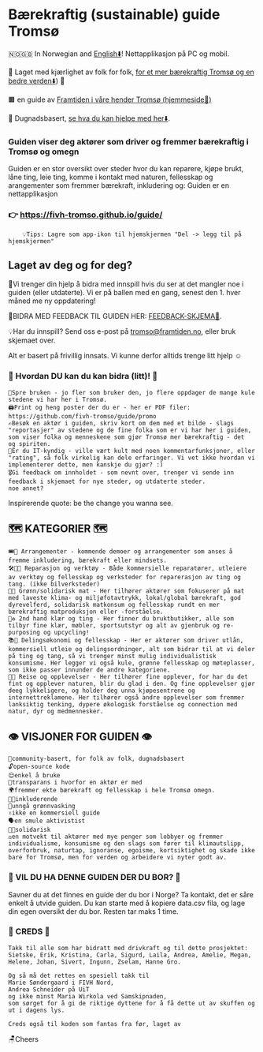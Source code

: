 # Bærekraftig (sustainable) guide Tromsø

🇳🇴🇬🇧 In Norwegian and [English⬇️](https://github.com/fivh-tromso/guide/tree/main/en#readme)! Nettapplikasjon på PC og mobil.

💚 Laget med kjærlighet av folk for folk, [for et mer bærekraftig Tromsø og en bedre verden⬇️](https://github.com/fivh-tromso/guide/tree/main?tab=readme-ov-file#%EF%B8%8F-visjoner-for-guiden-%EF%B8%8F)) 💚

🟧 en guide av [Framtiden i våre hender Tromsø (hjemmeside🔗)](https://linktr.ee/framtidentromso)

🔵 Dugnadsbasert, [se hva du kan hjelpe med her⬇️](https://github.com/fivh-tromso/guide/blob/main/README.md#-hvordan-du-kan-du-kan-bidra-litt-).

### Guiden viser deg aktører som driver og fremmer bærekraftig i Tromsø og omegn
Guiden er en stor oversikt over steder hvor du kan reparere, kjøpe brukt, låne ting, leie ting, komme i kontakt med naturen, fellesskap og arangementer som fremmer bærekraft, inkludering og: Guiden er en nettapplikasjon 
### 👉 https://fivh-tromso.github.io/guide/

        💡Tips: Lagre som app-ikon til hjemskjermen "Del -> legg til på hjemskjermen"

## Laget av deg og for deg?
🫵Vi trenger din hjelp å bidra med innspill hvis du ser at det mangler noe i guiden (eller utdaterte). Vi er på ballen med en gang, senest den 1. hver måned me ny oppdatering!

🚩BIDRA MED FEEDBACK TIL GUIDEN HER: [FEEDBACK-SKJEMA🔗](https://forms.office.com/e/sn8SK5iuQF). 

💡Har du innspill? Send oss e-post på [tromso@framtiden.no](mailto:tromso@framtiden.no), eller bruk skjemaet over.


Alt er basert på frivillig innsats. Vi kunne derfor alltids trenge litt hjelp ☺️
### 🦸 Hvordan DU kan du kan bidra (litt)! 🦸
    
    💬Spre bruken - jo fler som bruker den, jo flere oppdager de mange kule stedene vi har her i Tromsø.
    🖨️Print og heng poster der du er - her er PDF filer: https://github.com/fivh-tromso/guide/promo
    ✍️Besøk en aktør i guiden, skriv kort om dem med et bilde - slags "reportasjer" av stedene og de fine folka som er vi har her i guiden, som viser folka og menneskene som gjør Tromsø mer bærekraftig - det  og spiriten.
    👾Er du IT-kyndig - ville vært kult med noen kommentarfunksjoner, eller "rating", så folk virkelig kan dele erfaringer. Vi vet ikke hvordan vi implementerer dette, men kanskje du gjør? :)
    🎖️Gi feedback om innholdet - som nevnt over, trenger vi sende inn feedback i skjemaet for nye steder, og utdaterte steder.
    noe annet?

Inspirerende quote: be the change you wanna see.

## 🗺️ KATEGORIER 🗺️
    
    🎟️📣 Arrangementer - kommende demoer og arrangementer som anses å fremme inkludering, bærekraft eller mindsets.
    🛠️👨‍🔧 Reparasjon og verktøy	- Både kommersielle reparatører, utleiere av verktøy og fellesskap og verksteder for reparerasjon av ting og tang. (ikke bilverksteder)
    🍴🌱 Grønn/solidarisk mat	- Her tilhører aktører som fokuserer på mat med laveste klima- og miljøfotavtrykk, lokal/global bærekraft, god dyrevelferd, solidarisk matkonsum og fellesskap rundt en mer bærekraftig matproduksjon eller -forståelse.
    👕♻️ 2nd hand klær og ting - Her finner du bruktbutikker, alle som tilbyr fine klær, møbler, sportsutstyr og alt av gjenbruk og re-purposing og upcycling!
    📚🤝 Delingsøkonomi og fellesskap - Her er aktører som driver utlån, kommersiell utleie og delingsordninger, alt som bidrar til at vi deler på ting og tang, så vi trenger minst mulig individualistisk konsumisme. Her legger vi også kule, grønne fellesskap og møteplasser, som ikke passer innunder de andre kategoriene.
    🚌🌄 Reise og opplevelser - Her tilhører fine opplever, for har du det fint og opplever naturen, blir du glad i den. Og fine opplevelser gjør deeg lykkeligere, og holder deg unna kjøpesentrene og internettreklamene. Her tilhører også andre opplevelser som fremmer lanksiktig tenking, dypere økologisk forståelse og connection med natur, dyr og medmennesker.



## 👁️ VISJONER FOR GUIDEN 👁️
    👬community-basert, for folk av folk, dugnadsbasert
    🔓open-source kode
    😌enkel å bruke
    🫥transparans i hvorfor en aktør er med
    🌍fremmer ekte bærekraft og fellesskap i hele Tromsø omegn.
    🏳️‍🌈inkluderende
    🚨unngå grønnvasking
    ✌️ikke en kommersiell guide
    🗣️en smule aktivistist
    🧑‍🏭solidarisk
    ⚖️en motvekt til aktører med mye penger som lobbyer og fremmer individualisme, konsumisme og den slags som fører til klimautslipp, overforbruk, naturtap, ignoranse, egoisme, kortsiktighet og skade ikke bare for Tromsø, men for verden og arbeidere vi nyter godt av.

### 🤔 VIL DU HA DENNE GUIDEN DER DU BOR? 🤔

Savner du at det finnes en guide der du bor i Norge? Ta kontakt, det er såre enkelt å utvide guiden. Du kan starte med å kopiere data.csv fila, og lage din egen oversikt der du bor. Resten tar maks 1 time.

### 👏 CREDS 👏

    Takk til alle som har bidratt med drivkraft og til dette prosjektet: 
    Sietske, Erik, Kristina, Carla, Sigurd, Laila, Andrea, Amelie, Megan, 
    Helene, Johan, Sivert, Ingunn, Zselam, Hanne Gro.

    Og så må det rettes en spesiell takk til 
    Marie Søndergaard i FIVH Nord, 
    Andrea Schneider på UiT 
    og ikke minst Maria Wirkola ved Samskipnaden, 
    som sørget for å gi de riktige dyttene for å få dette ut av skuffen og ut i dagens lys.

    Creds også til koden som fantas fra før, laget av 


🪑Cheers
